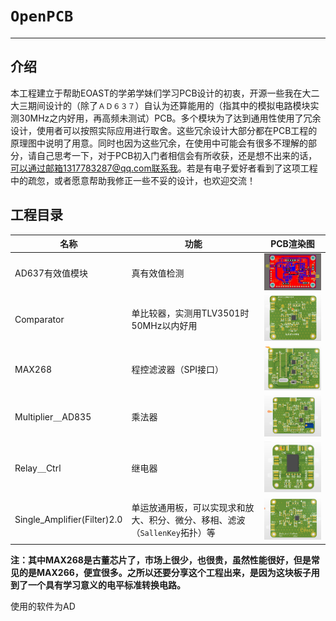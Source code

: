 # `OpenPCB`

------

## 介绍

本工程建立于帮助EOAST的学弟学妹们学习PCB设计的初衷，开源一些我在大二大三期间设计的（除了`ＡＤ６３７`）自认为还算能用的（指其中的模拟电路模块实测30MHz之内好用，再高频未测试）PCB。多个模块为了达到通用性使用了冗余设计，使用者可以按照实际应用进行取舍。这些冗余设计大部分都在PCB工程的原理图中说明了用意。同时也因为这些冗余，在使用中可能会有很多不理解的部分，请自己思考一下，对于PCB初入门者相信会有所收获，还是想不出来的话，可以通过邮箱1317783287@qq.com联系我。若是有电子爱好者看到了这项工程中的疏忽，或者愿意帮助我修正一些不妥的设计，也欢迎交流！

## 工程目录

| 名称                        | 功能                                                         | PCB渲染图                                          |
| --------------------------- | ------------------------------------------------------------ | -------------------------------------------------- |
| AD637有效值模块             | 真有效值检测                                                 | <img src="./image/AD637.jpg" style="zoom:25%;" />  |
| Comparator                  | 单比较器，实测用TLV3501时50MHz以内好用                       | <img src="./image/com.jpg" style="zoom: 25%;" />   |
| MAX268                      | 程控滤波器（SPI接口）                                        | <img src="./image/MAX.jpg" style="zoom:25%;" />    |
| Multiplier＿AD835           | 乘法器                                                       | <img src="./image/ad835.jpg" style="zoom:25%;" />  |
| Relay＿Ctrl                 | 继电器                                                       | <img src="./image/继电器.jpg" style="zoom:25%;" /> |
| Single_Amplifier(Filter)2.0 | 单运放通用板，可以实现求和放大、积分、微分、移相、滤波（`SallenKey`拓扑）等 | <img src="./image/运放.jpg" style="zoom: 25%;" />  |

**注：其中MAX268是古董芯片了，市场上很少，也很贵，虽然性能很好，但是常见的是MAX266，便宜很多。之所以还要分享这个工程出来，是因为这块板子用到了一个具有学习意义的电平标准转换电路。**

使用的软件为AD

